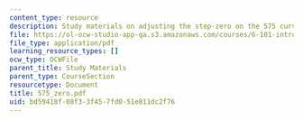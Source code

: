 ```yaml
---
content_type: resource
description: Study materials on adjusting the step-zero on the 575 curve tracer.
file: https://ol-ocw-studio-app-qa.s3.amazonaws.com/courses/6-101-introductory-analog-electronics-laboratory-spring-2007/bd59418f08f33f457fd051e811dc2f76_575_zero.pdf
file_type: application/pdf
learning_resource_types: []
ocw_type: OCWFile
parent_title: Study Materials
parent_type: CourseSection
resourcetype: Document
title: 575_zero.pdf
uid: bd59418f-08f3-3f45-7fd0-51e811dc2f76
---
```

